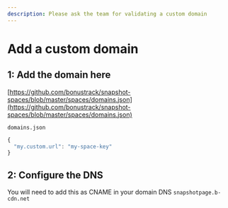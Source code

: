 ```yaml
---
description: Please ask the team for validating a custom domain
---
```


# Add a custom domain

## **1: Add the domain here**

[https://github.com/bonustrack/snapshot-spaces/blob/master/spaces/domains.json](https://github.com/bonustrack/snapshot-spaces/blob/master/spaces/domains.json)

`domains.json`

```javascript
{
  "my.custom.url": "my-space-key"
}
```

## **2: Configure the DNS**

You will need to add this as CNAME in your domain DNS `snapshotpage.b-cdn.net`

